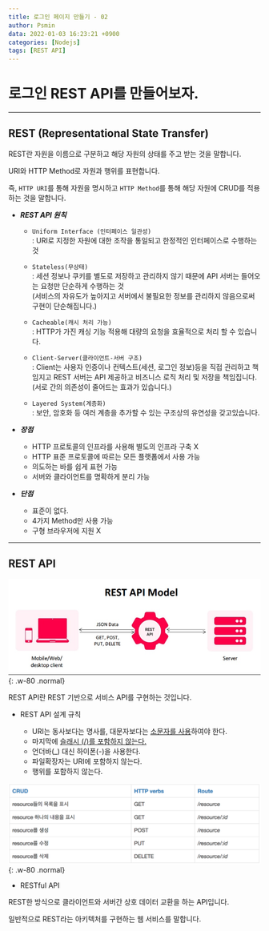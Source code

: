 ```yaml
---
title: 로그인 페이지 만들기 - 02
author: Psmin
data: 2022-01-03 16:23:21 +0900
categories: [Nodejs]
tags: [REST API]
---
```


# 로그인 REST API를 만들어보자.

---

## REST (Representational State Transfer)

REST란 자원을 이름으로 구분하고 해당 자원의 상태를 주고 받는 것을 말합니다.

URI와 HTTP Method로 자원과 행위를 표현합니다.

즉, `HTTP URI`를 통해 자원을 명시하고 `HTTP Method`를 통해 해당 자원에 CRUD를 적용하는 것을 말합니다.

- **_REST API 원칙_**

  - `Uniform Interface (인터페이스 일관성)`  
    : URI로 지정한 자원에 대한 조작을 통일되고 한정적인 인터페이스로 수행하는 것

  - `Stateless(무상태)`  
    : 세션 정보나 쿠키를 별도로 저장하고 관리하지 않기 때문에 API 서버는 들어오는 요청만 단순하게 수행하는 것  
    (서비스의 자유도가 높아지고 서버에서 불필요한 정보를 관리하지 않음으로써 구현이 단순해집니다.)

  - `Cacheable(캐시 처리 가능)`  
    : HTTP가 가진 캐싱 기능 적용해 대량의 요청을 효율적으로 처리 할 수 있습니다.

  - `Client-Server(클라이언트-서버 구조)`  
    : Client는 사용자 인증이나 컨텍스트(세션, 로그인 정보)등을 직접 관리하고 책임지고 REST 서버는 API 제공하고 비즈니스 로직 처리 및 저장을 책임집니다.
    (서로 간의 의존성이 줄어드는 효과가 있습니다.)

  - `Layered System(계층화)`  
    : 보안, 암호화 등 여러 계층을 추가할 수 있는 구조상의 유연성을 갖고있습니다.

- **_장점_**

  - HTTP 프로토콜의 인프라를 사용해 별도의 인프라 구축 X
  - HTTP 표준 프로토콜에 따르는 모든 플랫폼에서 사용 가능
  - 의도하는 바를 쉽게 표현 가능
  - 서버와 클라이언트를 명확하게 분리 가능

- **_단점_**
  - 표준이 없다.
  - 4가지 Method만 사용 가능
  - 구형 브라우저에 지원 X

---

## REST API

![rest-api-model](/assets/img/rest-api-model.png){: .w-80 .normal}

REST API란 REST 기반으로 서비스 API를 구현하는 것입니다.

- REST API 설계 규칙

  - URI는 동사보다는 명사를, 대문자보다는 <u>소문자를 사용</u>하여야 한다.
  - 마지막에 <u>슬래시 (/)를 포함하지 않는다.</u>
  - 언더바(\_) 대신 하이폰(-)을 사용한다.
  - 파일확장자는 URI에 포함하지 않는다.
  - 행위를 포함하지 않는다.

![rest-api-ex](/assets/img/rest-api-ex.png){: .w-80 .normal}

- RESTful API

REST한 방식으로 클라이언트와 서버간 상호 데이터 교환을 하는 API입니다.

일반적으로 REST라는 아키텍처를 구현하는 웹 서비스를 말합니다.
